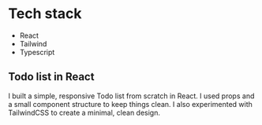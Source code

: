 # Tech stack

- React
- Tailwind
- Typescript
  
## Todo list in React

I built a simple, responsive Todo list from scratch in React.
I used props and a small component structure to keep things clean.
I also experimented with TailwindCSS to create a minimal, clean design.


